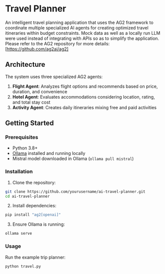# Travel Planner

An intelligent travel planning application that uses the AG2 framework to coordinate multiple specialized AI agents for creating optimized travel itineraries within budget constraints. Mock data as well as a locally run LLM were used instead of integrating with APIs so as to simplify the application. Please refer to the AG2 repository for more details: [https://github.com/ag2ai/ag2]

## Architecture

The system uses three specialized AG2 agents:

1. **Flight Agent**: Analyzes flight options and recommends based on price, duration, and convenience
2. **Hotel Agent**: Evaluates accommodations considering location, rating, and total stay cost
3. **Activity Agent**: Creates daily itineraries mixing free and paid activities

## Getting Started

### Prerequisites

- Python 3.8+
- [Ollama](https://ollama.ai/) installed and running locally
- Mistral model downloaded in Ollama (`ollama pull mistral`)

### Installation

1. Clone the repository:
```bash
git clone https://github.com/yourusername/ai-travel-planner.git
cd ai-travel-planner
```

2. Install dependencies:
```bash
pip install "ag2[openai]"
```

3. Ensure Ollama is running:
```bash
ollama serve
```

### Usage

Run the example trip planner:

```bash
python travel.py
```
